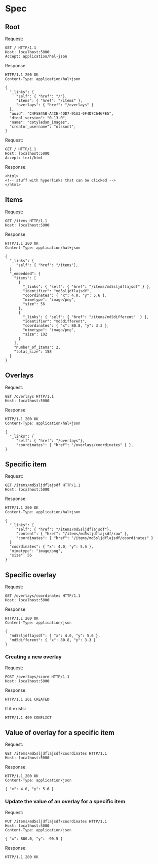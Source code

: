 # Spec

## Root

Request:

```
GET / HTTP/1.1
Host: localhost:5000
Accept: application/hal-json

```

Response:

```
HTTP/1.1 200 OK
Content-Type: application/hal+json

{
  "_links": {
     "self": { "href": "/"},
     "items": { "href": "/items" },
     "overlays": { "href": "/overlays" }
  },
  "uuid": "C4F5E4AB-A4CE-4DD7-91A3-0F4D7C646FE5",
  "dtool_version": "0.13.0",
  "name": "cotyledon_images",
  "creator_username": "olssont",
}
```

Request:

```
GET / HTTP/1.1
Host: localhost:5000
Accept: text/html

```

Response:

```
<html>
<!-- stuff with hyperlinks that can be clicked -->
</html>
```


## Items

Request:

```
GET /items HTTP/1.1
Host: localhost:5000
```

Response:

```
HTTP/1.1 200 OK
Content-Type: application/hal+json

{
  "_links": {
     "self": { "href": "/items"},
  }
  "_embedded": {
    "items": [
      {
        "_links": { "self": { "href": "/items/md5sljdflajsdf" } }, 
        "identifier": "md5sljdflajsdf",
        "coordinates": { "x": 4.0, "y": 5.6 },
        "mimetype": "image/png",
        "size": 56
      },
      {
        "_links": { "self": { "href": "/items/md5different"  } }, 
        "identifier": "md5different",
        "coordinates": { "x": 80.8, "y": 3.3 },
        "mimetype": "image/png",
        "size": 102
      }
    ],
    "number_of_items": 2,
    "total_size": 158
  } 
}
```

## Overlays

Request:

```
GET /overlays HTTP/1.1
Host: localhost:5000
```

Response:

```
HTTP/1.1 200 OK
Content-Type: application/hal+json

{
  "_links": {
     "self": { "href": "/overlays"},
     "coordinates": { "href": "/overlays/coordinates" } }, 
} 
```

## Specific item

Request:

```
GET /items/md5sljdflajsdf HTTP/1.1
Host: localhost:5000
```

Response:

```
HTTP/1.1 200 OK
Content-Type: application/hal+json

{
  "_links": {
     "self": { "href": "/items/md5sljdflajsdf"},
     "content": { "href": "/items/md5sljdflajsdf/raw" },
     "coordinates": { "href": "/items/md5sljdflajsdf/coordinates" }
  }
  "coordinates": { "x": 4.0, "y": 5.6 },
  "mimetype": "image/png",
  "size": 56
}
```

## Specific overlay

Request:

```
GET /overlays/coordinates HTTP/1.1
Host: localhost:5000
```

Response:

```
HTTP/1.1 200 OK
Content-Type: application/json

{
  "md5sljdflajsdf": { "x": 4.0, "y": 5.6 },
  "md5different": { "x": 80.8, "y": 3.3 }
} 
```


### Creating a new overlay

Request:

```
POST /overlays/score HTTP/1.1
Host: localhost:5000

```

Response:

```
HTTP/1.1 201 CREATED
```

If it exists:

```
HTTP/1.1 409 CONFLICT
```


## Value of overlay for a specific item

Request:

```
GET /items/md5sljdflajsdf/coordinates HTTP/1.1
Host: localhost:5000
```

Response:

```
HTTP/1.1 200 OK
Content-Type: application/json

{ "x": 4.0, "y": 5.6 }
```

### Update the value of an overlay for a specific item

Request:

```
PUT /items/md5sljdflajsdf/coordinates HTTP/1.1
Host: localhost:5000
Content-Type: application/json

{ "x": 800.0, "y": -90.5 }
```

Response:

```
HTTP/1.1 200 OK
```
